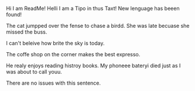 Hi I am ReadMe!
Helli I am a Tipo in thus Taxt!
New lenguage has beeen found!

The cat jumpped over the fense to chase a birdd.
She was late becuase she missed the buss.

I can't beleive how brite the sky is today.

The coffe shop on the corner makes the best expresso.


He realy enjoys reading histroy books.
My phoneee bateryi died just as I was about to call youu.

There are no issues with this sentence.
